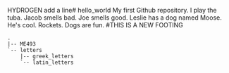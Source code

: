 HYDROGEN add a line# hello_world
My first Github repository.
I play the tuba. 
Jacob smells bad.
Joe smells good.
Leslie has a dog named Moose.
He's cool.
Rockets.
Dogs are fun.
#THIS IS A NEW FOOTING
```
.
|-- ME493
`-- letters
    |-- greek_letters
    `-- latin_letters
```
